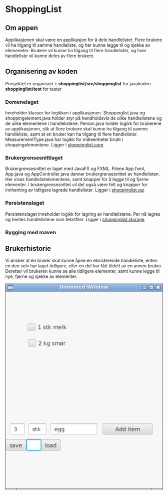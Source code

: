 # ShoppingList

## Om appen
Applikasjonen skal være en applikasjon for å dele handlelister.
Flere brukere vil ha tilgang til samme handleliste, og her kunne legge til og sjekke av elemeneter.
Brukere vil kunne ha tilgang til flere handlelister, og hver handleliste vil kunne deles av flere brukere. 

## Organisering av koden
Prosjektet er organisert i:
**shoppinglist/src/shoppinglist** for javakoden
**shoppinglist/test** for tester 

### Domenelaget
Inneholder klasser for logikken i applikasjonen.
Shoppinglist.java og shoppingelement.java holder styr på hendholdsvis de ulike handlelistene og de ulike elementene i handlelistene.
Person.java holder logikk for brukerene av applikasjonen, slik at flere brukere skal kunne ha tilgang til samme handleliste, samt at en bruker kan ha tilgang til flere handlelister.
MeasurementType.java har logikk for måleenheter brukt i shoppingelementene. 
Ligger i [shoppinglist.core](https://gitlab.stud.idi.ntnu.no/it1901/groups-2020/gr2049/gr2049/-/tree/master/shoppinglist%2Fsrc%2Fshoppinglist%2Fcore)

### Brukergrensesnittlaget
Brukergrensesnittet er laget med JavaFX og FXML. Filene App.fxml, App.java og AppController.java danner brukergrensesnittet av handlelisten.
Her vises handlelistelementene, samt knapper for å legge til og fjerne elementer. I brukergrensesnittet vil det også være felt og knapper for innhenting av tidligere lagrede handlelister.
Ligger i [shoppinglist.gui](https://gitlab.stud.idi.ntnu.no/it1901/groups-2020/gr2049/gr2049/-/tree/master/shoppinglist%2Fsrc%2Fshoppinglist%2Fgui)

### Persistenslaget 
Persistenslaget inneholder logikk for lagring av handlelistene. Per nå lagres og hentes handlelistene som tekstfiler.
Ligger i [shoppinglist.storage](https://gitlab.stud.idi.ntnu.no/it1901/groups-2020/gr2049/gr2049/-/tree/master/shoppinglist%2Fsrc%2Fshoppinglist%2Fstorage)

### Bygging med maven 


## Brukerhistorie
Vi ønsker at en bruker skal kunne åpne en eksisterende handleliste, enten en den selv har laget tidligere, eller en del har fått tildelt av en annen bruker.
Deretter vil brukeren kunne se alle tidligere elementer, samt kunne legge til nye, fjerne og sjekke av elementer. 


![](screenshot.png)